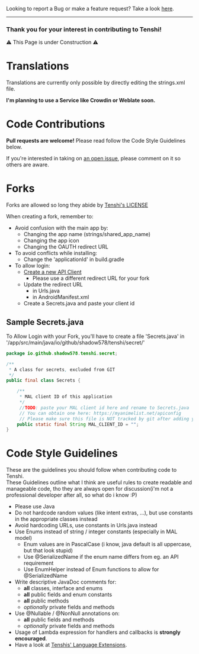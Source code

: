 Looking to report a Bug or make a feature request? Take a look [here](https://github.com/Tenshiorg/Tenshi#issues-feature-requests-and-contributing).

---

### Thank you for your interest in contributing to Tenshi!

⚠ This Page is under Construction ⚠


# Translations
Translations are currently only possible by directly editing the strings.xml file. 

 __I'm planning to use a Service like Crowdin or Weblate soon.__

# Code Contributions

__Pull requests are welcome!__
Please read follow the Code Style Guidelines below.

If you're interested in taking on [an open issue](https://github.com/Tenshiorg/Tenshi/issues), please comment on it so others are aware.

# Forks

Forks are allowed so long they abide by [Tenshi's LICENSE](LICENSE)

When creating a fork, remember to:

- Avoid confusion with the main app by:
    - Changing the app name (strings/shared_app_name)
    - Changing the app icon
    - Changing the OAUTH redirect URL
- To avoid conflicts while installing:
    - Change the 'applicationId' in build.gradle
- To allow login:
    - [Create a new API Client](https://myanimelist.net/apiconfig)
        - Please use a different redirect URL for your fork
    - Update the redirect URL
        - in Urls.java
        - in AndroidManifest.xml
    - Create a Secrets.java and paste your client id

## Sample Secrets.java

To Allow Login with your Fork, you'll have to create a file 'Secrets.java' in '/app/src/main/java/io/github/shadow578/tenshi/secret/'

```java
package io.github.shadow578.tenshi.secret;

/**
 * A class for secrets, excluded from GIT
 */
public final class Secrets {

    /**
     * MAL client ID of this application
     */
     //TODO: paste your MAL client id here and rename to Secrets.java
     // You can obtain one here: https://myanimelist.net/apiconfig
     // Please make sure this file is NOT tracked by git after adding your client ID
    public static final String MAL_CLIENT_ID = "";
}
```

# Code Style Guidelines

These are the guidelines you should follow when contributing code to Tenshi.<br>
These Guidelines outline what I think are useful rules to create readable and manageable code, tho they are always open for discussion(i'm not a professional developer after all, so what do i know :P)

- Please use Java
- Do not hardcode random values (like intent extras, ...), but use constants in the appropriate classes instead
- Avoid hardcoding URLs, use constants in Urls.java instead
- Use Enums instead of string / integer constants (especially in MAL model)
    - Enum values are in PascalCase (i know, java default is all uppercase, but that look stupid)
    - Use @SerializedName if the enum name differs from eg. an API requirement
    - Use EnumHelper instead of Enum functions to allow for @SerializedName
- Write descriptive JavaDoc comments for:
    - __all__ classes, interface and enums
    - __all__ public fields and enum constants
    - __all__ public methods
    - _optionally_ private fields and methods
- Use @Nullable / @NonNull annotations on:
    - __all__ public fields and methods
    - _optionally_ private fields and methods
- Usage of Lambda expression for handlers and callbacks is __strongly encouraged__.
- Have a look at [Tenshis' Language Extensions](https://github.com/Tenshiorg/Extensions-Lib/blob/kohai/LANG.md).
